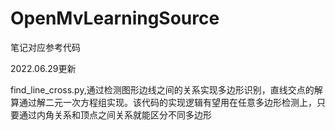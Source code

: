 # OpenMvLearningSource
笔记对应参考代码

2022.06.29更新

find_line_cross.py,通过检测图形边线之间的关系实现多边形识别，直线交点的解算通过解二元一次方程组实现。该代码的实现逻辑有望用在任意多边形检测上，只要通过内角关系和顶点之间关系就能区分不同多边形
